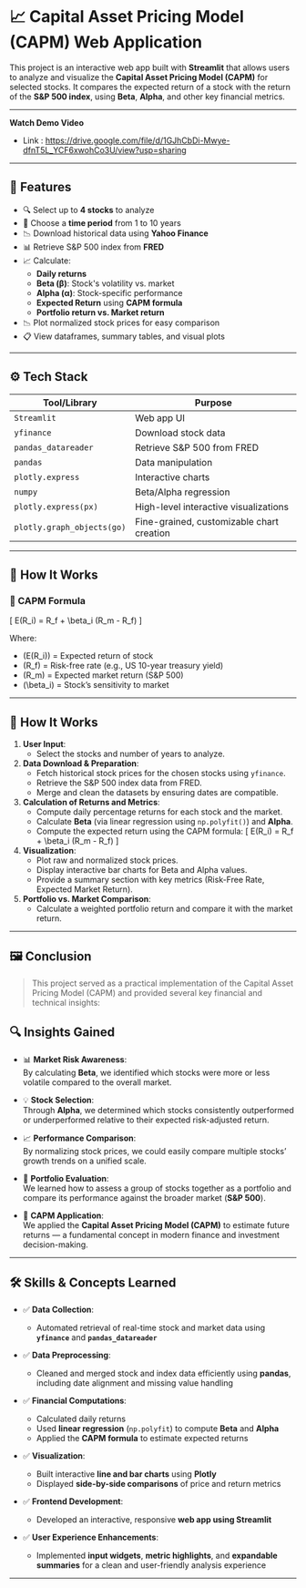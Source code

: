 # 📈 Capital Asset Pricing Model (CAPM) Web Application

This project is an interactive web app built with **Streamlit** that allows users to analyze and visualize the **Capital Asset Pricing Model (CAPM)** for selected stocks. It compares the expected return of a stock with the return of the **S&P 500 index**, using **Beta**, **Alpha**, and other key financial metrics.

---

**Watch Demo Video** 
- Link : https://drive.google.com/file/d/1GJhCbDi-Mwye-dfnT5L_YCF6xwohCo3U/view?usp=sharing
  
---

## 🚀 Features

- 🔍 Select up to **4 stocks** to analyze
- 📅 Choose a **time period** from 1 to 10 years
- 📉 Download historical data using **Yahoo Finance**
- 📊 Retrieve S&P 500 index from **FRED**
- 📈 Calculate:
  - **Daily returns**
  - **Beta (β)**: Stock's volatility vs. market
  - **Alpha (α)**: Stock-specific performance
  - **Expected Return** using **CAPM formula**
  - **Portfolio return vs. Market return**
- 📉 Plot normalized stock prices for easy comparison
- 📋 View dataframes, summary tables, and visual plots

---

## ⚙️ Tech Stack

| Tool/Library       | Purpose                         |
|--------------------|----------------------------------|
| `Streamlit`        | Web app UI                      |
| `yfinance`         | Download stock data             |
| `pandas_datareader`| Retrieve S&P 500 from FRED      |
| `pandas`           | Data manipulation               |
| `plotly.express`   | Interactive charts              |
| `numpy`            | Beta/Alpha regression           |
| `plotly.express(px)`    | High-level interactive visualizations         |
| `plotly.graph_objects(go)` | Fine-grained, customizable chart creation   |

---

## 🧠 How It Works

### 🧮 CAPM Formula
\[
E(R_i) = R_f + \beta_i (R_m - R_f)
\]

Where:
- \(E(R_i)\) = Expected return of stock
- \(R_f\) = Risk-free rate (e.g., US 10-year treasury yield)
- \(R_m\) = Expected market return (S&P 500)
- \(\beta_i\) = Stock’s sensitivity to market

---

## 🧠 How It Works

1. **User Input**:  
   - Select the stocks and number of years to analyze.
2. **Data Download & Preparation**:  
   - Fetch historical stock prices for the chosen stocks using `yfinance`.
   - Retrieve the S&P 500 index data from FRED.
   - Merge and clean the datasets by ensuring dates are compatible.
3. **Calculation of Returns and Metrics**:  
   - Compute daily percentage returns for each stock and the market.
   - Calculate **Beta** (via linear regression using `np.polyfit()`) and **Alpha**.
   - Compute the expected return using the CAPM formula:
     \[
     E(R_i) = R_f + \beta_i (R_m - R_f)
     \]
4. **Visualization**:  
   - Plot raw and normalized stock prices.
   - Display interactive bar charts for Beta and Alpha values.
   - Provide a summary section with key metrics (Risk-Free Rate, Expected Market Return).
5. **Portfolio vs. Market Comparison**:  
   - Calculate a weighted portfolio return and compare it with the market return.

---

## 🖼️ Conclusion

> This project served as a practical implementation of the Capital Asset Pricing Model (CAPM) and provided several key financial and technical insights:

## 🔍 Insights Gained

- 📊 **Market Risk Awareness**:  
  By calculating **Beta**, we identified which stocks were more or less volatile compared to the overall market.

- 💡 **Stock Selection**:  
  Through **Alpha**, we determined which stocks consistently outperformed or underperformed relative to their expected risk-adjusted return.

- 📈 **Performance Comparison**:  
  By normalizing stock prices, we could easily compare multiple stocks’ growth trends on a unified scale.

- 💼 **Portfolio Evaluation**:  
  We learned how to assess a group of stocks together as a portfolio and compare its performance against the broader market (**S&P 500**).

- 🧮 **CAPM Application**:  
  We applied the **Capital Asset Pricing Model (CAPM)** to estimate future returns — a fundamental concept in modern finance and investment decision-making.

---

## 🛠️ Skills & Concepts Learned

- ✅ **Data Collection**:
  - Automated retrieval of real-time stock and market data using **`yfinance`** and **`pandas_datareader`**

- ✅ **Data Preprocessing**:
  - Cleaned and merged stock and index data efficiently using **pandas**, including date alignment and missing value handling

- ✅ **Financial Computations**:
  - Calculated daily returns
  - Used **linear regression** (`np.polyfit`) to compute **Beta** and **Alpha**
  - Applied the **CAPM formula** to estimate expected returns

- ✅ **Visualization**:
  - Built interactive **line and bar charts** using **Plotly**
  - Displayed **side-by-side comparisons** of price and return metrics

- ✅ **Frontend Development**:
  - Developed an interactive, responsive **web app using Streamlit**

- ✅ **User Experience Enhancements**:
  - Implemented **input widgets**, **metric highlights**, and **expandable summaries** for a clean and user-friendly analysis experience

---
